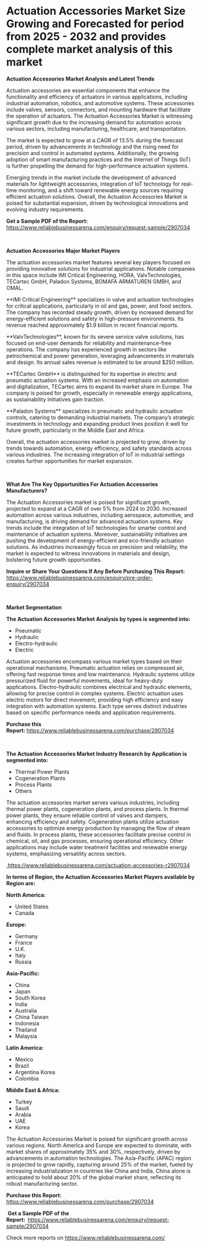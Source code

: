 <p><h1>Actuation Accessories Market Size Growing and Forecasted for period from 2025 - 2032 and provides complete market analysis of this market</h1></p><p><strong>Actuation Accessories Market Analysis and Latest Trends</strong></p>
<p><p>Actuation accessories are essential components that enhance the functionality and efficiency of actuators in various applications, including industrial automation, robotics, and automotive systems. These accessories include valves, sensors, connectors, and mounting hardware that facilitate the operation of actuators. The Actuation Accessories Market is witnessing significant growth due to the increasing demand for automation across various sectors, including manufacturing, healthcare, and transportation.</p><p>The market is expected to grow at a CAGR of 13.5% during the forecast period, driven by advancements in technology and the rising need for precision and control in automated systems. Additionally, the growing adoption of smart manufacturing practices and the Internet of Things (IoT) is further propelling the demand for high-performance actuation systems. </p><p>Emerging trends in the market include the development of advanced materials for lightweight accessories, integration of IoT technology for real-time monitoring, and a shift toward renewable energy sources requiring efficient actuation solutions. Overall, the Actuation Accessories Market is poised for substantial expansion, driven by technological innovations and evolving industry requirements.</p></p>
<p><strong>Get a Sample PDF of the Report:&nbsp;</strong> <a href="https://www.reliablebusinessarena.com/enquiry/request-sample/2907034?utm_campaign=3294&utm_medium=2&utm_source=Github&utm_content=ia&utm_term=12032025&utm_id=actuation-accessories">https://www.reliablebusinessarena.com/enquiry/request-sample/2907034</a></p>
<p>&nbsp;</p>
<p><strong>Actuation Accessories Major Market Players</strong></p>
<p><p>The actuation accessories market features several key players focused on providing innovative solutions for industrial applications. Notable companies in this space include IMI Critical Engineering, HORA, ValvTechnologies, TECartec GmbH, Paladon Systems, BOMAFA ARMATUREN GMBH, and OMAL.</p><p>**IMI Critical Engineering** specializes in valve and actuation technologies for critical applications, particularly in oil and gas, power, and food sectors. The company has recorded steady growth, driven by increased demand for energy-efficient solutions and safety in high-pressure environments. Its revenue reached approximately $1.9 billion in recent financial reports.</p><p>**ValvTechnologies**, known for its severe service valve solutions, has focused on end-user demands for reliability and maintenance-free operations. The company has experienced growth in sectors like petrochemical and power generation, leveraging advancements in materials and design. Its annual sales revenue is estimated to be around $250 million.</p><p>**TECartec GmbH** is distinguished for its expertise in electric and pneumatic actuation systems. With an increased emphasis on automation and digitalization, TECartec aims to expand its market share in Europe. The company is poised for growth, especially in renewable energy applications, as sustainability initiatives gain traction.</p><p>**Paladon Systems** specializes in pneumatic and hydraulic actuation controls, catering to demanding industrial markets. The company’s strategic investments in technology and expanding product lines position it well for future growth, particularly in the Middle East and Africa.</p><p>Overall, the actuation accessories market is projected to grow, driven by trends towards automation, energy efficiency, and safety standards across various industries. The increasing integration of IoT in industrial settings creates further opportunities for market expansion.</p></p>
<p>&nbsp;</p>
<p><strong>What Are The Key Opportunities For Actuation Accessories Manufacturers?</strong></p>
<p><p>The Actuation Accessories market is poised for significant growth, projected to expand at a CAGR of over 5% from 2024 to 2030. Increased automation across various industries, including aerospace, automotive, and manufacturing, is driving demand for advanced actuation systems. Key trends include the integration of IoT technologies for smarter control and maintenance of actuation systems. Moreover, sustainability initiatives are pushing the development of energy-efficient and eco-friendly actuation solutions. As industries increasingly focus on precision and reliability, the market is expected to witness innovations in materials and design, bolstering future growth opportunities.</p></p>
<p><strong>Inquire or Share Your Questions If Any Before Purchasing This Report:</strong> <a href="https://www.reliablebusinessarena.com/enquiry/pre-order-enquiry/2907034?utm_campaign=3294&utm_medium=2&utm_source=Github&utm_content=ia&utm_term=12032025&utm_id=actuation-accessories">https://www.reliablebusinessarena.com/enquiry/pre-order-enquiry/2907034</a></p>
<p>&nbsp;</p>
<p><strong>Market Segmentation</strong></p>
<p><strong>The Actuation Accessories Market Analysis by types is segmented into:</strong></p>
<p><ul><li>Pneumatic</li><li>Hydraulic</li><li>Electro-hydraulic</li><li>Electric</li></ul></p>
<p><p>Actuation accessories encompass various market types based on their operational mechanisms. Pneumatic actuation relies on compressed air, offering fast response times and low maintenance. Hydraulic systems utilize pressurized fluid for powerful movements, ideal for heavy-duty applications. Electro-hydraulic combines electrical and hydraulic elements, allowing for precise control in complex systems. Electric actuation uses electric motors for direct movement, providing high efficiency and easy integration with automation systems. Each type serves distinct industries based on specific performance needs and application requirements.</p></p>
<p><strong>Purchase this Report:&nbsp;</strong><a href="https://www.reliablebusinessarena.com/purchase/2907034?utm_campaign=3294&utm_medium=2&utm_source=Github&utm_content=ia&utm_term=12032025&utm_id=actuation-accessories">https://www.reliablebusinessarena.com/purchase/2907034</a></p>
<p>&nbsp;</p>
<p><strong>The Actuation Accessories Market Industry Research by Application is segmented into:</strong></p>
<p><ul><li>Thermal Power Plants</li><li>Cogeneration Plants</li><li>Process Plants</li><li>Others</li></ul></p>
<p><p>The actuation accessories market serves various industries, including thermal power plants, cogeneration plants, and process plants. In thermal power plants, they ensure reliable control of valves and dampers, enhancing efficiency and safety. Cogeneration plants utilize actuation accessories to optimize energy production by managing the flow of steam and fluids. In process plants, these accessories facilitate precise control in chemical, oil, and gas processes, ensuring operational efficiency. Other applications may include water treatment facilities and renewable energy systems, emphasizing versatility across sectors.</p></p>
<p><a href="https://www.reliablebusinessarena.com/actuation-accessories-r2907034?utm_campaign=3294&utm_medium=2&utm_source=Github&utm_content=ia&utm_term=12032025&utm_id=actuation-accessories">&nbsp;https://www.reliablebusinessarena.com/actuation-accessories-r2907034</a></p>
<p><strong>In terms of Region, the Actuation Accessories Market Players available by Region are:</strong></p>
<p>
    <p> <strong> North America: </strong>
        <ul>
            <li>United States</li>
            <li>Canada</li>
        </ul>
        </p> 
    <p> <strong> Europe: </strong>
        <ul>
            <li>Germany</li>
            <li>France</li>
            <li>U.K.</li>
            <li>Italy</li>
            <li>Russia</li>
        </ul>
        </p> 
    <p> <strong> Asia-Pacific: </strong>
        <ul>
            <li>China</li>
            <li>Japan</li>
            <li>South Korea</li>
            <li>India</li>
            <li>Australia</li>
            <li>China Taiwan</li>
            <li>Indonesia</li>
            <li>Thailand</li>
            <li>Malaysia</li>
        </ul>
        </p> 
    <p> <strong> Latin America: </strong>
        <ul>
            <li>Mexico</li>
            <li>Brazil</li>
            <li>Argentina Korea</li>
            <li>Colombia</li>
        </ul>
        </p> 
    <p> <strong> Middle East & Africa: </strong>
        <ul>
            <li>Turkey</li>
            <li>Saudi</li>
            <li>Arabia</li>
            <li>UAE</li>
            <li>Korea</li>
        </ul>
    </p>
    </p>
<p><p>The Actuation Accessories Market is poised for significant growth across various regions. North America and Europe are expected to dominate, with market shares of approximately 35% and 30%, respectively, driven by advancements in automation technologies. The Asia-Pacific (APAC) region is projected to grow rapidly, capturing around 25% of the market, fueled by increasing industrialization in countries like China and India. China alone is anticipated to hold about 20% of the global market share, reflecting its robust manufacturing sector.</p></p>
<p><strong>Purchase this Report: </strong><a href="https://www.reliablebusinessarena.com/purchase/2907034?utm_campaign=3294&utm_medium=2&utm_source=Github&utm_content=ia&utm_term=12032025&utm_id=actuation-accessories">https://www.reliablebusinessarena.com/purchase/2907034</a></p>
<p>&nbsp;<strong>Get a Sample PDF of the Report:&nbsp;&nbsp;</strong><a href="https://www.reliablebusinessarena.com/enquiry/request-sample/2907034?utm_campaign=3294&utm_medium=2&utm_source=Github&utm_content=ia&utm_term=12032025&utm_id=actuation-accessories">https://www.reliablebusinessarena.com/enquiry/request-sample/2907034</a></p>
<p><strong></strong></p>
<p>Check more reports on <a href="https://www.reliablebusinessarena.com/?utm_campaign=3294&utm_medium=2&utm_source=Github&utm_content=ia&utm_term=12032025&utm_id=actuation-accessories">https://www.reliablebusinessarena.com/</a></p>